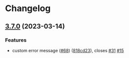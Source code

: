 # Changelog

## [3.7.0](https://github.com/node-modules/parameter/compare/v3.6.0...v3.7.0) (2023-03-14)


### Features

* custom error message ([#68](https://github.com/node-modules/parameter/issues/68)) ([818cd23](https://github.com/node-modules/parameter/commit/818cd23b2c6dd0470939b03218e8746feed4f467)), closes [#31](https://github.com/node-modules/parameter/issues/31) [#15](https://github.com/node-modules/parameter/issues/15)
